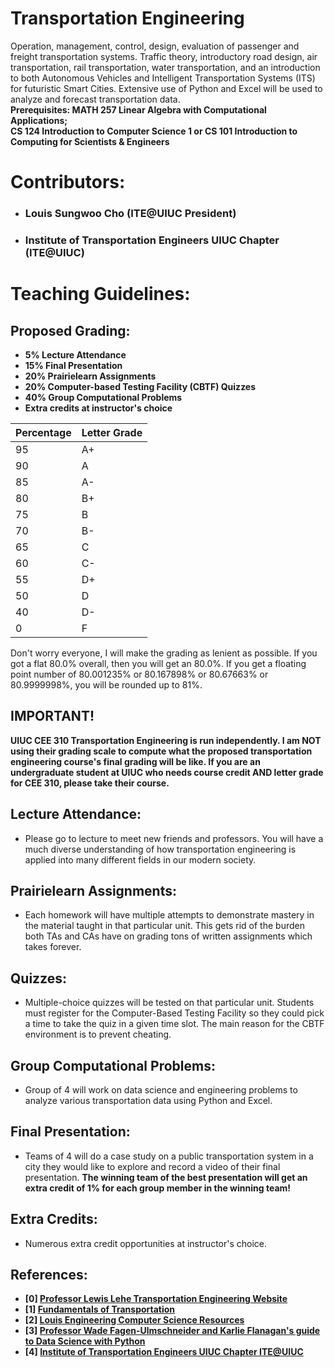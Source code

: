 # Transportation Engineering 
Operation, management, control, design, evaluation of passenger and freight transportation systems. Traffic theory, introductory road design, air transportation, rail transportation, water transportation, and an introduction to both Autonomous Vehicles and Intelligent Transportation Systems (ITS) for futuristic Smart Cities. Extensive use of Python and Excel will be used to analyze and forecast transportation data. </br>
**Prerequisites: MATH 257 Linear Algebra with Computational Applications; </br> CS 124 Introduction to Computer Science 1 or CS 101 Introduction to Computing for Scientists & Engineers**

# Contributors:
- ### Louis Sungwoo Cho (ITE@UIUC President)
- ### Institute of Transportation Engineers UIUC Chapter (ITE@UIUC)

# Teaching Guidelines:
## Proposed Grading:
- **5% Lecture Attendance**
- **15% Final Presentation**
- **20% Prairielearn Assignments**
- **20% Computer-based Testing Facility (CBTF) Quizzes**
- **40% Group Computational Problems**
- **Extra credits at instructor's choice**

|Percentage | Letter Grade |
| -------|-------|
| 95 | A+ |
| 90 | A |
| 85 | A- |
| 80 | B+ |
| 75 | B |
| 70 | B- |
| 65 | C |
| 60 | C-|
| 55 | D+|
| 50 | D |
| 40 | D-|
| 0 | F|

Don't worry everyone, I will make the grading as lenient as possible. If you got a flat 80.0% overall, then you will get an 80.0%. If you get a floating point number of 80.001235% or 80.167898% or 80.67663% or 80.9999998%, you will be rounded up to 81%.

## IMPORTANT!
**UIUC CEE 310 Transportation Engineering is run independently. I am NOT using their grading scale to compute what the proposed transportation engineering course's final grading will be like. If you are an undergraduate student at UIUC who needs course credit AND letter grade for CEE 310, please take their course.**

## Lecture Attendance:
- Please go to lecture to meet new friends and professors. You will have a much diverse understanding of how transportation engineering is applied into many different fields in our modern society. 

## Prairielearn Assignments:
- Each homework will have multiple attempts to demonstrate mastery in the material taught in that particular unit. This gets rid of the burden both TAs and CAs have on grading tons of written assignments which takes forever.

## Quizzes:
- Multiple-choice quizzes will be tested on that particular unit. Students must register for the Computer-Based Testing Facility so they could pick a time to take the quiz in a given time slot. The main reason for the CBTF environment is to prevent cheating. 

## Group Computational Problems:
- Group of 4 will work on data science and engineering problems to analyze various transportation data using Python and Excel.

## Final Presentation:
- Teams of 4 will do a case study on a public transportation system in a city they would like to explore and record a video of their final presentation. **The winning team of the best presentation will get an extra credit of 1% for each group member in the winning team!**

## Extra Credits:
- Numerous extra credit opportunities at instructor's choice. 

## References:
- **[0] [Professor Lewis Lehe Transportation Engineering Website](https://trafficvis.com/)**
- **[1] [Fundamentals of Transportation](https://en.wikibooks.org/wiki/Fundamentals_of_Transportation)**
- **[2] [Louis Engineering Computer Science Resources](https://github.com/lotlouischoitslab/Louis_Engineering_Computer_Science_Resources)**
- **[3] [Professor Wade Fagen-Ulmschneider and Karlie Flanagan's guide to Data Science with Python](https://discovery.cs.illinois.edu/learn/)**
- **[4] [Institute of Transportation Engineers UIUC Chapter ITE@UIUC](https://ite.cee.illinois.edu/)**
